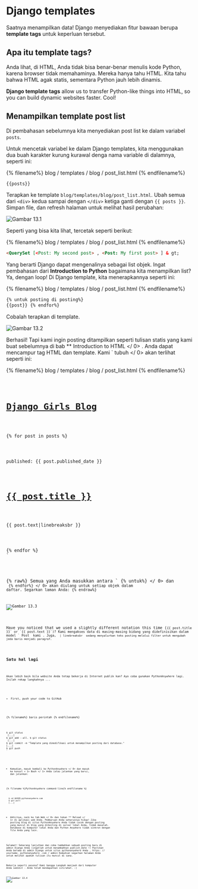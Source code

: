 # Django templates

Saatnya menampilkan data! Django menyediakan fitur bawaan berupa **template tags** untuk keperluan tersebut.

## Apa itu template tags?

Anda lihat, di HTML, Anda tidak bisa benar-benar menulis kode Python, karena browser tidak memahaminya. Mereka hanya tahu HTML. Kita tahu bahwa HTML agak statis, sementara Python jauh lebih dinamis.

**Django template tags** allow us to transfer Python-like things into HTML, so you can build dynamic websites faster. Cool!

## Menampilkan template post list

Di pembahasan sebelumnya kita menyediakan post list ke dalam variabel `posts`.

Untuk mencetak variabel ke dalam Django templates, kita menggunakan dua buah karakter kurung kurawal denga nama variable di dalamnya, seperti ini:

{% filename%} blog / templates / blog / post_list.html {% endfilename%}

```html
{{posts}}
```

Terapkan ke template `blog/templates/blog/post_list.html`. Ubah semua dari `<div>` kedua sampai dengan `</div>` ketiga ganti dengan `{{ posts }}`. Simpan file, dan refresh halaman untuk melihat hasil perubahan:

![Gambar 13.1](images/step1.png)

Seperti yang bisa kita lihat, tercetak seperti berikut:

{% filename%} blog / templates / blog / post_list.html {% endfilename%}

```html
<QuerySet [<Post: My second post> , <Post: My first post> ] & gt;
```

Yang berarti Django dapat mengenalinya sebagai list objek. Ingat pembahasan dari **Introduction to Python** bagaimana kita menampilkan list? Ya, dengan loop! Di Django template, kita menerapkannya seperti ini:

{% filename%} blog / templates / blog / post_list.html {% endfilename%}

```html
{% untuk posting di posting%} 
{{post}} {% endfor%}

```

Cobalah terapkan di template.

![Gambar 13.2](images/step2.png)

Berhasil! Tapi kami ingin posting ditampilkan seperti tulisan statis yang kami buat sebelumnya di bab ** Introduction to HTML </ 0> . Anda dapat mencampur tag HTML dan template. Kami ` tubuh </ 0> akan terlihat seperti ini:</p>

<p>{% filename%} blog / templates / blog / post_list.html {% endfilename%}</p>

<pre><code class="html"><div>
    <h1><a href="/">Django Girls Blog</a></h1>
</div>

{% for post in posts %}
    <div>
        <p>published: {{ post.published_date }}</p>
        <h1><a href="">{{ post.title }}</a></h1>
        <p>{{ post.text|linebreaksbr }}</p>
    </div>
{% endfor %}
`</pre> 

{% raw%} Semua yang Anda masukkan antara ` {% untuk%} </ 0> dan <code> {% endfor%} </ 0> akan diulang untuk setiap objek dalam daftar. Segarkan laman Anda: {% endraw%}</p>

<p><img src="images/step3.png" alt="Gambar 13.3" /></p>

<p>Have you noticed that we used a slightly different notation this time (<code>{{ post.title }}` or `{{ post.text }}`)? Kami mengakses data di masing-masing bidang yang didefinisikan dalam model ` Post </ 0> kami . Juga, <code> | linebreaksbr </ 0> sedang menyalurkan teks posting melalui filter untuk mengubah jeda baris menjadi paragraf.</p>

<h2>Satu hal lagi</h2>

<p>Akan lebih baik bila website Anda tetap bekerja di Internet publik kan? Ayo coba gunakan PythonAnywhere lagi. Inilah rekap langkahnya ...</p>

<ul>
<li>First, push your code to GitHub</li>
</ul>

<p>{% filename%} baris perintah {% endfilename%}</p>

<pre><code>$ git status
 [...] 
$ git add --all. $ git status
 [...] 
$ git commit -m "Template yang dimodifikasi untuk menampilkan posting dari database."
[...] 
$ git push
`</pre> 

* Kemudian, masuk kembali ke  PythonAnywhere </ 0> dan masuk ke konsol < 1> Bash </ 1> Anda (atau jalankan yang baru), dan jalankan:</li> </ul> 
    
    {% filename %}PythonAnywhere command-line{% endfilename %}
    
        $ cd $USER.pythonanywhere.com
        $ git pull
        [...]
        
    
    * Akhirnya, naik ke tab  Web </ 0> dan tekan ** Reload </ 1> di aplikasi web Anda. Pembaruan Anda seharusnya hidup! Jika posting blog di situs PythonAnywhere Anda tidak cocok dengan posting yang muncul di blog yang dihosting di server lokal Anda, tidak masalah. Database di komputer lokal Anda dan Python Anywhere tidak sinkron dengan file Anda yang lain.</li> </ul> 
        
        Selamat! Sekarang lanjutkan dan coba tambahkan sebuah posting baru di admin Django Anda (ingatlah untuk menambahkan publish_date !) Pastikan Anda berada di admin Django untuk situs pythonanywhere Anda , https: // yourname. pythonanywhere .com / admin Kemudian segarkan halaman Anda untuk melihat apakah tulisan itu muncul di sana.
        
        Bekerja seperti pesona? Kami bangga Langkah menjauh dari komputer Anda sedikit - Anda telah mendapatkan istirahat. :)
        
        ![Gambar 13.4](images/donut.png)